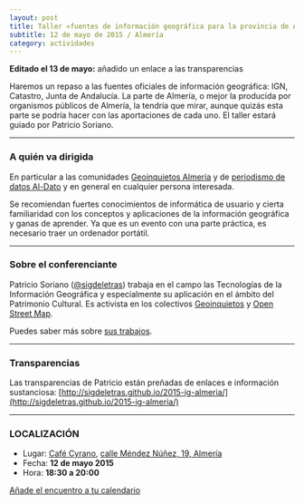 ```yaml
---
layout: post
title: Taller «fuentes de información geográfica para la provincia de Almería»
subtitle: 12 de mayo de 2015 / Almería
category: actividades
---
```

**Editado el 13 de mayo:** añadido un enlace a las transparencias

Haremos un repaso a las fuentes oficiales de información geográfica: IGN, Catastro, Junta de Andalucía. La parte de Almería, o mejor la producida por organismos públicos de Almería, la tendría que mirar, aunque quizás esta parte se podría hacer con las aportaciones de cada uno. El taller estará guiado por Patricio Soriano.


---

### A quién va dirigida

En particular a las comunidades [Geoinquietos Almería](http://foro.hacklabalmeria.net/c/geoinquietosalm) y de [periodismo de datos Al-Dato](http://foro.hacklabalmeria.net/c/aldato) y en general en cualquier persona interesada.

Se recomiendan fuertes conocimientos de informática de usuario y cierta familiaridad con los conceptos y aplicaciones de la información geográfica y ganas de aprender. Ya que es un evento con una parte práctica, es necesario traer un ordenador portátil.

---

### Sobre el conferenciante

Patricio Soriano ([@sigdeletras](htts://twitter.com/sigdeletras)) trabaja en el campo las Tecnologías de la Información Geográfica y especialmente su aplicación en el ámbito del Patrimonio Cultural. Es activista en los colectivos [Geoinquietos](http://geoinquietos.org/) y [Open Street Map](http://www.openstreetmap.es/).

Puedes saber más sobre [sus trabajos](http://www.sigdeletras.com/sobre-mi).

---

### Transparencias

Las transparencias de Patricio están preñadas de enlaces e información sustanciosa: [http://sigdeletras.github.io/2015-ig-almeria/](http://sigdeletras.github.io/2015-ig-almeria/)


---

### LOCALIZACIÓN

* Lugar: [Café Cyrano](https://www.facebook.com/cafecyranoalmeria), [ calle Méndez Núñez, 19, Almería](http://www.openstreetmap.org/node/2509500157)
* Fecha: **12 de mayo 2015**
* Hora: **18:30 a 20:00**

 [Añade el encuentro a tu calendario](https://www.google.com/calendar/event?eid=azQ3a2w0NmViOWFla3N0NDFzYThobGJrbzggZW9odWFsNnNydnIybDRvcWExdWpldmFkOXNAZw)
